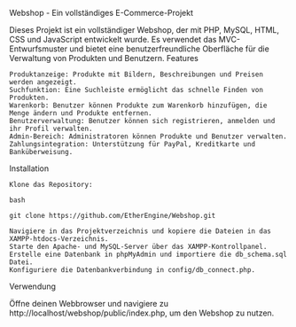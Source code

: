 Webshop - Ein vollständiges E-Commerce-Projekt

Dieses Projekt ist ein vollständiger Webshop, der mit PHP, MySQL, HTML, CSS und JavaScript entwickelt wurde. Es verwendet das MVC-Entwurfsmuster und bietet eine benutzerfreundliche Oberfläche für die Verwaltung von Produkten und Benutzern.
Features

    Produktanzeige: Produkte mit Bildern, Beschreibungen und Preisen werden angezeigt.
    Suchfunktion: Eine Suchleiste ermöglicht das schnelle Finden von Produkten.
    Warenkorb: Benutzer können Produkte zum Warenkorb hinzufügen, die Menge ändern und Produkte entfernen.
    Benutzerverwaltung: Benutzer können sich registrieren, anmelden und ihr Profil verwalten.
    Admin-Bereich: Administratoren können Produkte und Benutzer verwalten.
    Zahlungsintegration: Unterstützung für PayPal, Kreditkarte und Banküberweisung.

Installation

    Klone das Repository:

    bash

    git clone https://github.com/EtherEngine/Webshop.git

    Navigiere in das Projektverzeichnis und kopiere die Dateien in das XAMPP-htdocs-Verzeichnis.
    Starte den Apache- und MySQL-Server über das XAMPP-Kontrollpanel.
    Erstelle eine Datenbank in phpMyAdmin und importiere die db_schema.sql Datei.
    Konfiguriere die Datenbankverbindung in config/db_connect.php.

Verwendung

Öffne deinen Webbrowser und navigiere zu http://localhost/webshop/public/index.php, um den Webshop zu nutzen.
